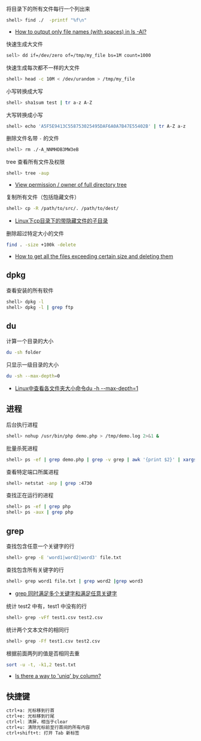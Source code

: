将目录下的所有文件每行一个列出来

```sh
shell> find ./  -printf "%f\n"
```

- [How to output only file names (with spaces) in ls -Al?](https://unix.stackexchange.com/questions/70614/how-to-output-only-file-names-with-spaces-in-ls-al)

快速生成大文件

```sh
sell> dd if=/dev/zero of=/tmp/my_file bs=1M count=1000
```

快速生成每次都不一样的大文件

```sh
shell> head -c 10M < /dev/urandom > /tmp/my_file
```

小写转换成大写

```sh
shell> sha1sum test | tr a-z A-Z
```

大写转换成小写

```sh
shell> echo 'A5F5E9413C558753025495DAF6A0A7B47E55402B' | tr A-Z a-z
```

删除文件名带 `-` 的文件

```sh
shell> rm ./-A_NNMHDB3MW3eB
```

tree 查看所有文件及权限

```sh
shell> tree -aup
```

- [View permission / owner of full directory tree](https://unix.stackexchange.com/questions/82361/view-permission-owner-of-full-directory-tree)

复制所有文件（包括隐藏文件）

```sh
shell> cp -R /path/to/src/. /path/to/dest/
```

- [Linux下cp目录下的带隐藏文件的子目录](https://blog.csdn.net/yockie/article/details/52872623)

删除超过特定大小的文件

```sh
find . -size +100k -delete
```

- [How to get all the files exceeding certain size and deleting them](https://stackoverflow.com/questions/5057041/how-to-get-all-the-files-exceeding-certain-size-and-deleting-them)

## dpkg

查看安装的所有软件

```sh
shell> dpkg -l
shell> dpkg -l | grep ftp
```

## du

计算一个目录的大小

```sh
du -sh folder
```

只显示一级目录的大小

```sh
du -sh --max-depth=0
```

- [Linux中查看各文件夹大小命令du -h --max-depth=1](https://blog.csdn.net/ouyang_peng/article/details/10414499)

## 进程

后台执行进程

```sh
shell> nohup /usr/bin/php demo.php > /tmp/demo.log 2>&1 &
```

批量杀死进程

```sh
shell> ps -ef | grep demo.php | grep -v grep | awk '{print $2}' | xargs kill -9
```

查看特定端口所属进程

```sh
shell> netstat -anp | grep :4730
```

查找正在运行的进程

```sh
shell> ps -ef | grep php
shell> ps -aux | grep php
```

## grep

查找包含任意一个关键字的行

```sh
shell> grep -E 'word1|word2|word3' file.txt
```

查找包含所有关键字的行

```sh
shell> grep word1 file.txt | grep word2 |grep word3
```

- [grep 同时满足多个关键字和满足任意关键字](https://www.cnblogs.com/smallrookie/p/6102691.html)

统计 test2 中有，test1 中没有的行

```sh
shell> grep -vFf test1.csv test2.csv
```

统计两个文本文件的相同行

```sh
shell> grep -Ff test1.csv test2.csv
```

根据前面两列的值是否相同去重

```sh
sort -u -t, -k1,2 test.txt
```

- [Is there a way to 'uniq' by column?](https://stackoverflow.com/questions/1915636/is-there-a-way-to-uniq-by-column)

## 快捷键

```sh
ctrl+a: 光标移到行首
ctrl+e: 光标移到行尾
ctrl+l: 清屏，相当于clear
ctrl+u: 清除光标前至行首间的所有内容
ctrl+shift+t: 打开 Tab 新标签
```
